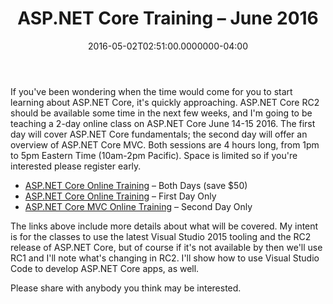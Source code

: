 ﻿---
title: ASP.NET Core Training – June 2016
date: "2016-05-02T02:51:00.0000000-04:00"
description: If you've been wondering when the time would come for you to start learning about ASP.NET Core, it's quickly approaching.
featuredImage: /img/asp-mvc_grande.png
---

If you've been wondering when the time would come for you to start learning about ASP.NET Core, it's quickly approaching. ASP.NET Core RC2 should be available some time in the next few weeks, and I'm going to be teaching a 2-day online class on ASP.NET Core June 14-15 2016. The first day will cover ASP.NET Core fundamentals; the second day will offer an overview of ASP.NET Core MVC. Both sessions are 4 hours long, from 1pm to 5pm Eastern Time (10am-2pm Pacific). Space is limited so if you're interested please register early.

* [ASP.NET Core Online Training](http://store.falafel.com/collections/training/products/copy-of-asp-net-core-online-bundle) – Both Days (save $50)
* [ASP.NET Core Online Training](http://store.falafel.com/collections/training/products/asp-net-core-online-training) – First Day Only
* [ASP.NET Core MVC Online Training](http://store.falafel.com/collections/training/products/asp-net-core-online-mvc-and-routing) – Second Day Only

The links above include more details about what will be covered. My intent is for the classes to use the latest Visual Studio 2015 tooling and the RC2 release of ASP.NET Core, but of course if it's not available by then we'll use RC1 and I'll note what's changing in RC2. I'll show how to use Visual Studio Code to develop ASP.NET Core apps, as well.

Please share with anybody you think may be interested.

